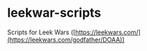 # leekwar-scripts
Scripts for Leek Wars ([https://leekwars.com/](https://leekwars.com/godfather/DOAA))

